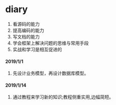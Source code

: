 # diary

1. 看源码的能力
2. 提高编码的能力
3. 写文档的能力
4. 学会框架上解决问题的思维与常用手段
5. 实战和学习是相互促进的

#### 2019/1/1

1. 先设计业务模型，再设计数据库模型。

#### 2019/1/14

1. 通过教程来学习新的知识;教程侧重实用,边幅简短。
